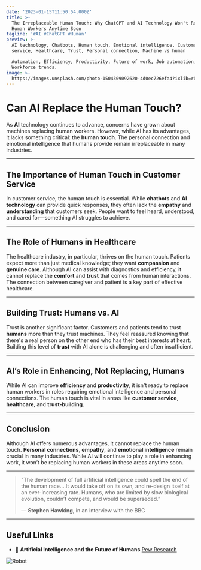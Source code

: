 ```yaml
---
date: '2023-01-15T11:50:54.000Z'
title: >-
  The Irreplaceable Human Touch: Why ChatGPT and AI Technology Won't Replace
  Human Workers Anytime Soon
tagline: '#AI #ChatGPT #Human'
preview: >-
  AI technology, Chatbots, Human touch, Emotional intelligence, Customer
  service, Healthcare, Trust, Personal connection, Machine vs human

  Automation, Efficiency, Productivity, Future of work, Job automation,
  Workforce trends.
image: >-
  https://images.unsplash.com/photo-1504309092620-4d0ec726efa4?ixlib=rb-4.0.3&ixid=MnwxMjA3fDB8MHxwaG90by1wYWdlfHx8fGVufDB8fHx8&auto=format&fit=crop&w=1170&q=80
---
```

# Can AI Replace the Human Touch?

As **AI** technology continues to advance, concerns have grown about machines replacing human workers. However, while AI has its advantages, it lacks something critical: the **human touch**. The personal connection and emotional intelligence that humans provide remain irreplaceable in many industries.

---

## The Importance of Human Touch in Customer Service

In customer service, the human touch is essential. While **chatbots** and **AI technology** can provide quick responses, they often lack the **empathy** and **understanding** that customers seek. People want to feel heard, understood, and cared for—something AI struggles to achieve.

---

## The Role of Humans in Healthcare

The healthcare industry, in particular, thrives on the human touch. Patients expect more than just medical knowledge; they want **compassion** and **genuine care**. Although AI can assist with diagnostics and efficiency, it cannot replace the **comfort** and **trust** that comes from human interactions. The connection between caregiver and patient is a key part of effective healthcare.

---

## Building Trust: Humans vs. AI

Trust is another significant factor. Customers and patients tend to trust **humans** more than they trust machines. They feel reassured knowing that there's a real person on the other end who has their best interests at heart. Building this level of **trust** with AI alone is challenging and often insufficient.

---

## AI’s Role in Enhancing, Not Replacing, Humans

While AI can improve **efficiency** and **productivity**, it isn't ready to replace human workers in roles requiring emotional intelligence and personal connections. The human touch is vital in areas like **customer service**, **healthcare**, and **trust-building**.

---

## Conclusion

Although AI offers numerous advantages, it cannot replace the human touch. **Personal connections**, **empathy**, and **emotional intelligence** remain crucial in many industries. While AI will continue to play a role in enhancing work, it won’t be replacing human workers in these areas anytime soon.

---

> “The development of full artificial intelligence could spell the end of the human race….It would take off on its own, and re-design itself at an ever-increasing rate. Humans, who are limited by slow biological evolution, couldn’t compete, and would be superseded.”
>
> — **Stephen Hawking**, in an interview with the BBC

---

## Useful Links

- 🤖 **Artificial Intelligence and the Future of Humans** [Pew Research](https://www.pewresearch.org/internet/2018/12/10/artificial-intelligence-and-the-future-of-humans/)

![Robot](https://images.unsplash.com/photo-1531746790731-6c087fecd65a?ixlib=rb-4.0.3&ixid=MnwxMjA3fDB8MHxwaG90by1wYWdlfHx8fGVufDB8fHx8&auto=format&fit=crop&w=2006&q=80)
